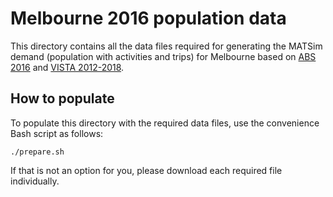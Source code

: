 # Melbourne 2016 population data

This directory contains all the data files required for generating the MATSim demand (population with activities and trips) for Melbourne based on [ABS 2016](https://www.abs.gov.au/websitedbs/censushome.nsf/home/2016) and [VISTA 2012-2018](https://transport.vic.gov.au/about/data-and-research/vista).

## How to populate

To populate this directory with the required data files, use the convenience Bash script as follows:
```
./prepare.sh
```

If that is not an option for you, please download each required file individually.
